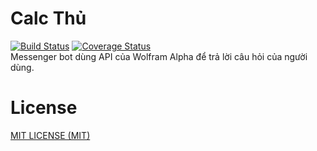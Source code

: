 # Calc Thủ
[![Build Status](https://travis-ci.org/BAODAU/calc-thu.svg?branch=master)](https://travis-ci.org/BAODAU/calc-thu)
[![Coverage Status](https://coveralls.io/repos/github/BAODAU/calc-thu/badge.svg?branch=master)](https://coveralls.io/github/BAODAU/calc-thu?branch=master)    
Messenger bot dùng API của Wolfram Alpha để trả lời câu hỏi của người dùng.

# License
[MIT LICENSE (MIT)](/LICENSE.md)